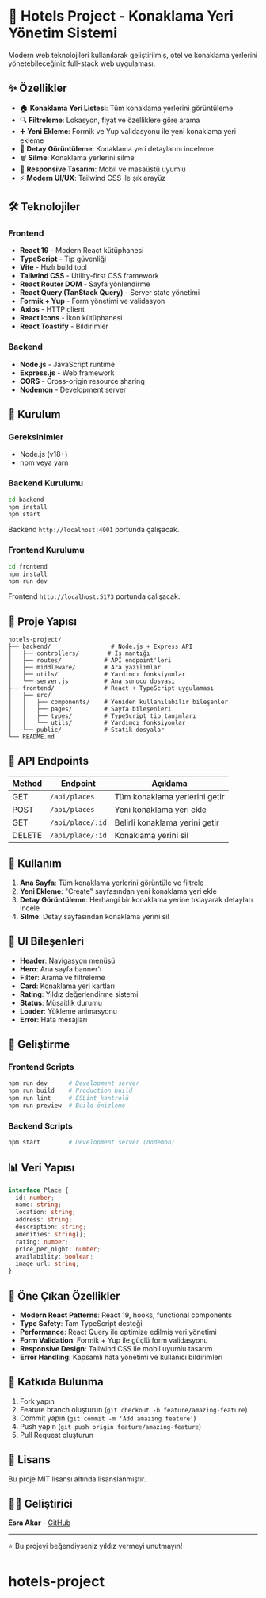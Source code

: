 # 🏨 Hotels Project - Konaklama Yeri Yönetim Sistemi

Modern web teknolojileri kullanılarak geliştirilmiş, otel ve konaklama yerlerini yönetebileceğiniz full-stack web uygulaması.

## ✨ Özellikler

- 🏠 **Konaklama Yeri Listesi**: Tüm konaklama yerlerini görüntüleme
- 🔍 **Filtreleme**: Lokasyon, fiyat ve özelliklere göre arama
- ➕ **Yeni Ekleme**: Formik ve Yup validasyonu ile yeni konaklama yeri ekleme
- 📖 **Detay Görüntüleme**: Konaklama yeri detaylarını inceleme
- 🗑️ **Silme**: Konaklama yerlerini silme
- 📱 **Responsive Tasarım**: Mobil ve masaüstü uyumlu
- ⚡ **Modern UI/UX**: Tailwind CSS ile şık arayüz

## 🛠️ Teknolojiler

### Frontend
- **React 19** - Modern React kütüphanesi
- **TypeScript** - Tip güvenliği
- **Vite** - Hızlı build tool
- **Tailwind CSS** - Utility-first CSS framework
- **React Router DOM** - Sayfa yönlendirme
- **React Query (TanStack Query)** - Server state yönetimi
- **Formik + Yup** - Form yönetimi ve validasyon
- **Axios** - HTTP client
- **React Icons** - İkon kütüphanesi
- **React Toastify** - Bildirimler

### Backend
- **Node.js** - JavaScript runtime
- **Express.js** - Web framework
- **CORS** - Cross-origin resource sharing
- **Nodemon** - Development server

## 🚀 Kurulum

### Gereksinimler
- Node.js (v18+)
- npm veya yarn

### Backend Kurulumu
```bash
cd backend
npm install
npm start
```

Backend `http://localhost:4001` portunda çalışacak.

### Frontend Kurulumu
```bash
cd frontend
npm install
npm run dev
```

Frontend `http://localhost:5173` portunda çalışacak.

## 📁 Proje Yapısı

```
hotels-project/
├── backend/                 # Node.js + Express API
│   ├── controllers/        # İş mantığı
│   ├── routes/            # API endpoint'leri
│   ├── middleware/        # Ara yazılımlar
│   ├── utils/             # Yardımcı fonksiyonlar
│   └── server.js          # Ana sunucu dosyası
├── frontend/              # React + TypeScript uygulaması
│   ├── src/
│   │   ├── components/    # Yeniden kullanılabilir bileşenler
│   │   ├── pages/         # Sayfa bileşenleri
│   │   ├── types/         # TypeScript tip tanımları
│   │   └── utils/         # Yardımcı fonksiyonlar
│   └── public/            # Statik dosyalar
└── README.md
```

## 🔌 API Endpoints

| Method | Endpoint | Açıklama |
|--------|----------|----------|
| GET | `/api/places` | Tüm konaklama yerlerini getir |
| POST | `/api/places` | Yeni konaklama yeri ekle |
| GET | `/api/place/:id` | Belirli konaklama yerini getir |
| DELETE | `/api/place/:id` | Konaklama yerini sil |

## 📱 Kullanım

1. **Ana Sayfa**: Tüm konaklama yerlerini görüntüle ve filtrele
2. **Yeni Ekleme**: "Create" sayfasından yeni konaklama yeri ekle
3. **Detay Görüntüleme**: Herhangi bir konaklama yerine tıklayarak detayları incele
4. **Silme**: Detay sayfasından konaklama yerini sil

## 🎨 UI Bileşenleri

- **Header**: Navigasyon menüsü
- **Hero**: Ana sayfa banner'ı
- **Filter**: Arama ve filtreleme
- **Card**: Konaklama yeri kartları
- **Rating**: Yıldız değerlendirme sistemi
- **Status**: Müsaitlik durumu
- **Loader**: Yükleme animasyonu
- **Error**: Hata mesajları

## 🔧 Geliştirme

### Frontend Scripts
```bash
npm run dev      # Development server
npm run build    # Production build
npm run lint     # ESLint kontrolü
npm run preview  # Build önizleme
```

### Backend Scripts
```bash
npm start        # Development server (nodemon)
```

## 📊 Veri Yapısı

```typescript
interface Place {
  id: number;
  name: string;
  location: string;
  address: string;
  description: string;
  amenities: string[];
  rating: number;
  price_per_night: number;
  availability: boolean;
  image_url: string;
}
```

## 🌟 Öne Çıkan Özellikler

- **Modern React Patterns**: React 19, hooks, functional components
- **Type Safety**: Tam TypeScript desteği
- **Performance**: React Query ile optimize edilmiş veri yönetimi
- **Form Validation**: Formik + Yup ile güçlü form validasyonu
- **Responsive Design**: Tailwind CSS ile mobil uyumlu tasarım
- **Error Handling**: Kapsamlı hata yönetimi ve kullanıcı bildirimleri

## 🤝 Katkıda Bulunma

1. Fork yapın
2. Feature branch oluşturun (`git checkout -b feature/amazing-feature`)
3. Commit yapın (`git commit -m 'Add amazing feature'`)
4. Push yapın (`git push origin feature/amazing-feature`)
5. Pull Request oluşturun

## 📄 Lisans

Bu proje MIT lisansı altında lisanslanmıştır.

## 👨‍💻 Geliştirici

**Esra Akar** - [GitHub](https://github.com/yourusername)

---

⭐ Bu projeyi beğendiyseniz yıldız vermeyi unutmayın!
# hotels-project
